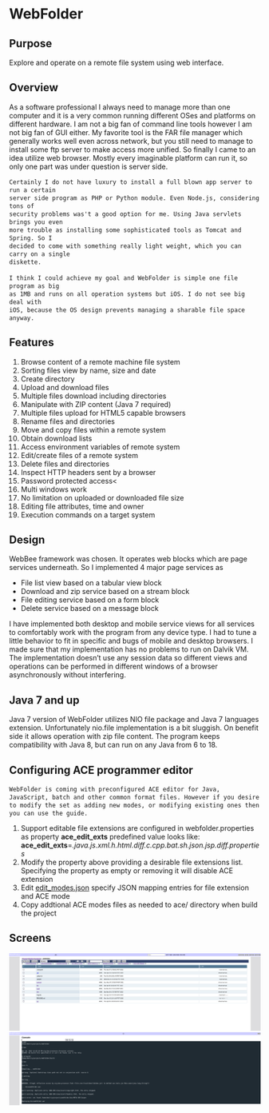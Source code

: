 # WebFolder

## Purpose
Explore and operate on a remote file system using web interface.

## Overview
As a software professional I always need to manage more than one computer and it is a 
very common running different OSes and platforms on different hardware. 
I am not a big fan of command line tools however I am not big fan of GUI either.
 My favorite tool is the FAR file manager which generally works well even across network, 
 but you still need to manage to install some ftp server to make access more unified. 
 So finally I came to an idea utilize web browser. Mostly every imaginable platform can run it, 
 so only one part was under question is server side. 
 
    Certainly I do not have luxury to install a full blown app server to run a certain 
    server side program as PHP or Python module. Even Node.js, considering tons of
    security problems was't a good option for me. Using Java servlets brings you even 
    more trouble as installing some sophisticated tools as Tomcat and Spring. So I 
    decided to come with something really light weight, which you can carry on a single 
    diskette.
    
    I think I could achieve my goal and WebFolder is simple one file program as big 
    as 1MB and runs on all operation systems but iOS. I do not see big deal with 
    iOS, because the OS design prevents managing a sharable file space anyway.
    
## Features

1. Browse content of a remote machine file system     
2. Sorting files view by name, size and date                                                                   
3. Create directory                              
4. Upload and download files                        
5. Multiple files download including directories           
6. Manipulate with ZIP content (Java 7 required)
7. Multiple files upload for HTML5 capable browsers  
8. Rename files and directories                       
9. Move and copy files within a remote system       
10. Obtain download lists                              
11. Access environment variables of remote system      
12. Edit/create files of a remote system               
13. Delete files and directories                                       
14. Inspect HTTP headers sent by a browser              
15. Password protected access<                          
16. Multi windows work                                 
17. No limitation on uploaded or downloaded file size  
18. Editing file attributes, time and owner           
19. Execution commands on a target system

## Design

WebBee framework was chosen. It operates web blocks which are page services underneath. So I implemented 4 major page services as
* File list view based on a tabular view block
* Download and zip service based on a stream block
* File editing service based on a form block
* Delete service based on a message block 

I have implemented both desktop and mobile service views for all services to comfortably work with the program from any device type.
 I had to tune a little behavior to fit in specific and bugs of mobile and desktop browsers. I made sure that my implementation has
  no problems to run on Dalvik VM. The implementation doesn’t use any session data so different views and operations can be performed
   in different windows of a browser asynchronously without interfering. 

## Java 7 and up
Java 7 version of WebFolder utilizes NIO file package and Java 7 languages extension. 
Unfortunately nio.file implementation is a bit sluggish. On benefit side it allows operation with zip file content.
The program keeps compatibility with Java 8, but can run on any Java from 6 to 18.


## Configuring ACE programmer editor
    WebFolder is coming with preconfigured ACE editor for Java, JavaScript, batch and other common format files. However if you desire
    to modify the set as adding new modes, or modifying existing ones then you can use the guide.

1. Support editable file extensions are configured in webfolder.properties as property **ace_edit_exts**
        predefined value looks like: **ace_edit_exts**=*.java.js.xml.h.html.diff.c.cpp.bat.sh.json.jsp.diff.properties*
2. Modify the property above providing a desirable file extensions list. Specifying the property as empty or removing it will disable ACE extension</li>
3. Edit [edit_modes.json](https://github.com/drogatkin/webfolder/blob/master/src/html/edit_modes.json) specify JSON mapping entries for file extension and ACE mode
4. Copy addtional ACE modes files as needed to ace/ directory when build the project

## Screens

![a directory view](https://github.com/drogatkin/webfolder/blob/master/doc/screen%20shot1.png?raw=true)
![a console view](https://github.com/drogatkin/webfolder/blob/master/doc/screen%20shot2.png?raw=true)
